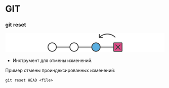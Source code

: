 <h1>GIT</h1>

<h3>git reset</h3>


   <img src='hero.svg' alt='git reset'></img>


  - Инструмент для отмены изменений.


Пример отмены проиндексированных изменений:

```shell
git reset HEAD <file>
```